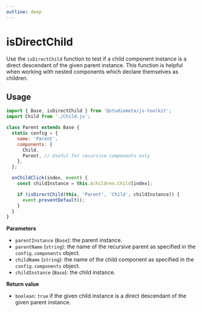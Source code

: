 ```yaml
---
outline: deep
---
```


# isDirectChild

Use the `isDirectChild` function to test if a child component instance is a direct descendant of the given parent instance. This function is helpful when working with nested components which declare themselves as children.

## Usage

```js {1,9,16}
import { Base, isDirectChild } from '@studiometa/js-toolkit';
import Child from './Child.js';

class Parent extends Base {
  static config = {
    name: 'Parent',
    components: {
      Child,
      Parent, // Useful for recursive components only
    },
  };

  onChildClick(index, event) {
    const childInstance = this.$children.Child[index];

    if (isDirectChild(this, 'Parent', 'Child', childInstance)) {
      event.preventDefault();
    }
  }
}
```

**Parameters**

- `parentInstance` (`Base`): the parent instance.
- `parentName` (`string`): the name of the recursive parent as specified in the `config.components` object.
- `childName` (`string`): the name of the child component as specified in the `config.components` object.
- `childInstance` (`Base`): the child instance.

**Return value**

- `boolean`: `true` if the given child instance is a direct descendant of the given parent instance.
